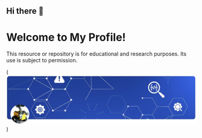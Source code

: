 
## Hi there 👋
# Welcome to My Profile!
This resource or repository is for educational and research purposes. Its use is subject to permission.

(![My Profile Image](https://raw.githubusercontent.com/RomiranE-bike/RomiranE-bike/main/profile.jpg))

<!--
**RomiranE-bike/RomiranE-bike** is a ✨ _special_ ✨ repository because its `README.md` (this file) appears on your GitHub profile.

Here are some ideas to get you started:

- 🔭 I’m currently working on ...
- 🌱 I’m currently learning ...
- 👯 I’m looking to collaborate on ...
- 🤔 I’m looking for help with ...
- 💬 Ask me about ...
- 📫 How to reach me: ...
- 😄 Pronouns: ...
- ⚡ Fun fact: ...
-->
